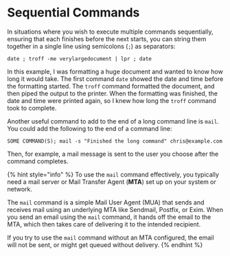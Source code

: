 # Sequential Commands

In situations where you wish to execute multiple commands sequentially, ensuring that each finishes before the next starts, you can string them together in a single line using semicolons (`;`) as separators:

```
date ; troff -me verylargedocument | lpr ; date
```

In this example, I was formatting a huge document and wanted to know how long it would take. The first command `date` showed the date and time before the formatting started. The `troff` command formatted the document, and then piped the output to the printer. When the formatting was finished, the date and time were printed again, so I knew how long the `troff` command took to complete.

Another useful command to add to the end of a long command line is `mail`. You could add the following to the end of a command line:

```
SOME COMMAND(S); mail -s "Finished the long command" chris@example.com
```

Then, for example, a mail message is sent to the user you choose after the command completes.

{% hint style="info" %}
To use the `mail` command effectively, you typically need a mail server or Mail Transfer Agent (**MTA**) set up on your system or network.

The `mail` command is a simple Mail User Agent (MUA) that sends and receives mail using an underlying MTA like Sendmail, Postfix, or Exim. When you send an email using the `mail` command, it hands off the email to the MTA, which then takes care of delivering it to the intended recipient.

If you try to use the `mail` command without an MTA configured, the email will not be sent, or might get queued without delivery.
{% endhint %}
